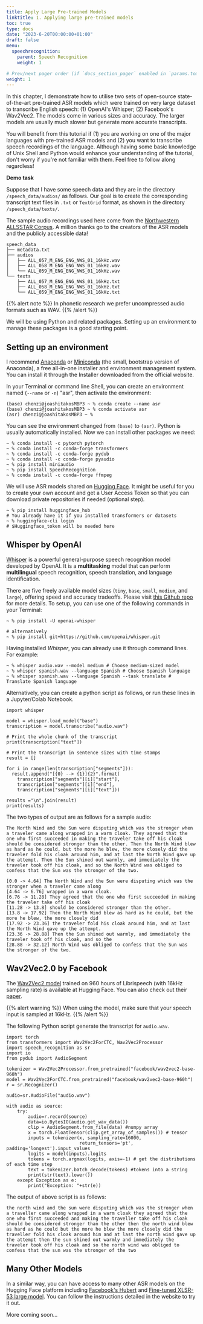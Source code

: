 ```yaml
---
title: Apply Large Pre-trained Models
linktitle: 1. Applying large pre-trained models
toc: true
type: docs
date: "2023-6-20T00:00:00+01:00"
draft: false
menu:
  speechrecognition:
    parent: Speech Recognition
    weight: 1

# Prev/next pager order (if `docs_section_pager` enabled in `params.toml`)
weight: 1
---
```


In this chapter, I demonstrate how to utilise two sets of open-source state-of-the-art pre-trained ASR models which were trained on very large dataset to transcribe English speech: (1) OpenAI's Whisper; (2) Facebook's Wav2Vec2. The models come in various sizes and accuracy. The larger models are usually much slower but generate more accurate transcripts.

You will benefit from this tutorial if (1) you are working on one of the major languages with pre-trained ASR models and (2) you want to transcribe speech recordings of the language. Although having some basic knowledge of Unix Shell and Python would enhance your understanding of the tutorial, don't worry if you're not familiar with them. Feel free to follow along regardless!

**Demo task**

Suppose that I have some speech data and they are in the directory `/speech_data/audios/` as follows. Our goal is to create the corresponding transcript text files in `.txt` or `TextGrid` format, as shown in the directory `/speech_data/texts/`.

The sample audio recordings used here come from the [Northwestern ALLSSTAR Corpus](https://speechbox.linguistics.northwestern.edu/#!/home). A million thanks go to the creators of the ASR models and the publicly accessible data!

```
speech_data
├── metadata.txt
├── audios
│   ├── ALL_057_M_ENG_ENG_NWS_01_16kHz.wav
│   ├── ALL_058_M_ENG_ENG_NWS_01_16kHz.wav
│   └── ALL_059_M_ENG_ENG_NWS_01_16kHz.wav
└── texts
    ├── ALL_057_M_ENG_ENG_NWS_01_16kHz.txt
    ├── ALL_058_M_ENG_ENG_NWS_01_16kHz.txt
    └── ALL_059_M_ENG_ENG_NWS_01_16kHz.txt
```
{{% alert note %}}
In phonetic research we prefer uncompressed audio formats such as WAV.
{{% /alert %}}

We will be using Python and related packages. Setting up an environment to manage these packages is a good starting point.

## Setting up an environment

I recommend [Anaconda](https://www.anaconda.com/download) or [Miniconda](https://docs.conda.io/en/latest/miniconda.html) (the small, bootstrap version of Anaconda), a free all-in-one installer and environment management system. You can install it through the Installer downloaded from the official website.

In your Terminal or command line Shell, you can create an environment named (`--name` or `-n`) "asr", then activate the environment:
```{bash}
(base) chenzi@joashitakosMBP3 ~ % conda create --name asr
(base) chenzi@joashitakosMBP3 ~ % conda activate asr
(asr) chenzi@joashitakosMBP3 ~ % 
```
You can see the environment changed from `(base)` to `(asr)`. Python is usually automatically installed. Now we can install other packages we need:

```{bash}
~ % conda install -c pytorch pytorch
~ % conda install -c conda-forge transformers
~ % conda install -c conda-forge pydub
~ % conda install -c conda-forge pyaudio
~ % pip install miniaudio
~ % pip install SpeechRecognition
~ % conda install -c conda-forge ffmpeg
```

We will use ASR models shared on [Hugging Face](https://huggingface.co/models?pipeline_tag=automatic-speech-recognition&sort=trending). It might be useful for you to create your own account and get a User Access Token so that you can download private repositories if needed (optional step). 

```{bash}
~ % pip install huggingface_hub
# You already have it if you installed transformers or datasets
~ % huggingface-cli login
# $Huggingface_token will be needed here
```

## Whisper by OpenAI
[Whisper](https://openai.com/research/whisper) is a powerful general-purpose speech recognition model developed by OpenAI. It is a **multitasking** model that can perform **multilingual** speech recognition, speech translation, and language identification.

There are five freely available model sizes (`tiny`, `base`, `small`, `medium`, and `large`), offering speed and accuracy tradeoffs. Please  visit [this Github repo](https://github.com/openai/whisper) for more details.
To setup, you can use one of the following commands in your Terminal:
```
~ % pip install -U openai-whisper

# alternatively
~ % pip install git+https://github.com/openai/whisper.git
```

Having installed *Whisper*, you can already use it through command lines. For example:

```
~ % whisper audio.wav --model medium # Choose medium-sized model
~ % whisper spanish.wav --language Spanish # Choose Spanish language
~ % whisper spanish.wav --language Spanish --task translate # Translate Spanish language
```

Alternatively, you can create a python script as follows, or run these lines in a Jupyter/Colab Notebook.

```{python}
import whisper

model = whisper.load_model("base")
transcription = model.transcribe("audio.wav")

# Print the whole chunk of the transcript
print(transcription["text"])

# Print the transcript in sentence sizes with time stamps
result = []
    
for i in range(len(transcription["segments"])):
  result.append("[{0} --> {1}]{2}".format(
    transcription["segments"][i]["start"],
    transcription["segments"][i]["end"],
    transcription["segments"][i]["text"]))

results ="\n".join(result)
print(results)
```

The two types of output are as follows for a sample audio:

```
The North Wind and the Sun were disputing which was the stronger when a traveler came along wrapped in a warm cloak. They agreed that the one who first succeeded in making the traveler take off his cloak should be considered stronger than the other. Then the North Wind blew as hard as he could, but the more he blew, the more closely did the traveler fold his cloak around him, and at last the North Wind gave up the attempt. Then the Sun shined out warmly, and immediately the traveler took off his cloak, and so the North Wind was obliged to confess that the Sun was the stronger of the two.

```

```
[0.0 -> 4.64] The North Wind and the Sun were disputing which was the stronger when a traveler came along
[4.64 -> 6.76] wrapped in a warm cloak.
[6.76 -> 11.28] They agreed that the one who first succeeded in making the traveler take off his cloak
[11.28 -> 13.8] should be considered stronger than the other.
[13.8 -> 17.92] Then the North Wind blew as hard as he could, but the more he blew, the more closely did
[17.92 -> 23.36] the traveler fold his cloak around him, and at last the North Wind gave up the attempt.
[23.36 -> 28.88] Then the Sun shined out warmly, and immediately the traveler took off his cloak, and so the
[28.88 -> 32.12] North Wind was obliged to confess that the Sun was the stronger of the two.

```


## Wav2Vec2.0 by Facebook

The [Wav2Vec2 model](https://huggingface.co/facebook/wav2vec2-base-960h) trained on 960 hours of Librispeech (with 16kHz sampling rate) is available at Hugging Face. You can also check out their [paper](https://arxiv.org/abs/2006.11477).

{{% alert warning %}}
When using the model, make sure that your speech input is sampled at 16kHz.
{{% /alert %}}

The following Python script generate the transcript for `audio.wav`.
```{python}
import torch
from transformers import Wav2Vec2ForCTC, Wav2Vec2Processor
import speech_recognition as sr
import io
from pydub import AudioSegment

tokenizer = Wav2Vec2Processor.from_pretrained("facebook/wav2vec2-base-960h")
model = Wav2Vec2ForCTC.from_pretrained("facebook/wav2vec2-base-960h")
r = sr.Recognizer()

audio=sr.AudioFile("audio.wav")

with audio as source:
    try:
        audio=r.record(source)
        data=io.BytesIO(audio.get_wav_data())
        clip = AudioSegment.from_file(data) #numpy array
        x = torch.FloatTensor(clip.get_array_of_samples()) # tensor
        inputs = tokenizer(x, sampling_rate=16000,
                           return_tensors='pt', padding='longest').input_values
        logits = model(inputs).logits
        tokens = torch.argmax(logits, axis=-1) # get the distributions of each time step
        text = tokenizer.batch_decode(tokens) #tokens into a string
        print(str(text).lower())
    except Exception as e:
        print("Exception: "+str(e))

```

The output of above script is as follows:
```
the north wind and the sun were disputing which was the stronger when a traveller came along wrapped in a warm cloak they agreed that the one who first succeeded and making the traveller take off his cloak should be considered stronger than the other then the north wind blew as hard as he could but the more he blew the more closely did the traveller fold his cloak around him and at last the north wind gave up the attempt then the sun shined out warmly and immediately the traveler took off his cloak and so the north wind was obliged to confess that the sun was the stronger of the two
```

## Many Other Models

In a similar way, you can have access to many other ASR models on the Hugging Face platform including [Facebook's Hubert](https://huggingface.co/facebook/hubert-large-ls960-ft) and [Fine-tuned XLSR-53 large model](https://huggingface.co/jonatasgrosman/wav2vec2-large-xlsr-53-english). You can follow the instructions detailed in the website to try it out.

More coming soon...